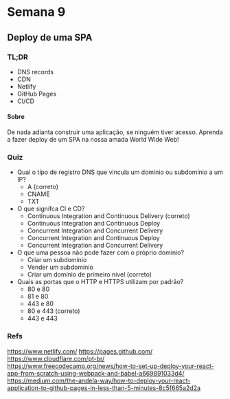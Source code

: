 # Semana 9

## Deploy de uma SPA

### TL;DR

- DNS records
- CDN
- Netlify
- GitHub Pages
- CI/CD

#### Sobre

De nada adianta construir uma aplicação, se ninguém tiver acesso.
Aprenda a fazer deploy de um SPA na nossa amada World Wide Web!

### Quiz

- Qual o típo de registro DNS que vincula um domínio ou subdomínio a um IP?
  - A (correto)
  - CNAME
  - TXT
- O que signifca CI e CD?
  - Continuous Integration and Continuous Delivery (correto)
  - Continuous Integration and Continuous Deploy
  - Concurrent Integration and Concurrent Delivery
  - Concurrent Integration and Continuous Deploy
  - Concurrent Integration and Concurrent Delivery
- O que uma pessoa não pode fazer com o próprio domínio?
  - Criar um subdomínio
  - Vender um subdomínio
  - Criar um domínio de primeiro nível (correto)
- Quais as portas que o HTTP e HTTPS utilizam por padrão?
  - 80 e 80
  - 81 e 80
  - 443 e 80
  - 80 e 443 (correto)
  - 443 e 443

### Refs

https://www.netlify.com/
https://pages.github.com/
https://www.cloudflare.com/pt-br/
https://www.freecodecamp.org/news/how-to-set-up-deploy-your-react-app-from-scratch-using-webpack-and-babel-a669891033d4/
https://medium.com/the-andela-way/how-to-deploy-your-react-application-to-github-pages-in-less-than-5-minutes-8c5f665a2d2a
